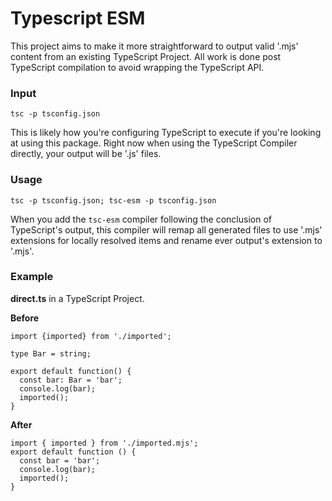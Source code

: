 # Typescript ESM

This project aims to make it more straightforward to output valid '.mjs' content from an existing TypeScript Project. All work is done post TypeScript compilation to avoid wrapping the TypeScript API.

### Input
`tsc -p tsconfig.json`

This is likely how you're configuring TypeScript to execute if you're looking at using this package. Right now when using the TypeScript Compiler directly, your output will be '.js' files.

### Usage
`tsc -p tsconfig.json; tsc-esm -p tsconfig.json`

When you add the `tsc-esm` compiler following the conclusion of TypeScript's output, this compiler will remap all generated files to use '.mjs' extensions for locally resolved items and rename ever output's extension to '.mjs'.

### Example
**direct.ts** in a TypeScript Project.

**Before**
```
import {imported} from './imported';

type Bar = string;

export default function() {
  const bar: Bar = 'bar';
  console.log(bar);
  imported();
}
```

**After**
```
import { imported } from './imported.mjs';
export default function () {
  const bar = 'bar';
  console.log(bar);
  imported();
}
```